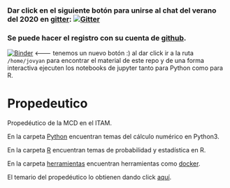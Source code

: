 ### Dar click en el siguiente botón para unirse al chat del verano del 2020 en [gitter](https://gitter.im/): [![Gitter](https://badges.gitter.im/prope-2020/community.svg)](https://gitter.im/prope-2020/community?utm_source=badge&utm_medium=badge&utm_campaign=pr-badge) 

### Se puede hacer el registro con su cuenta de [github](https://github.com/).

[![Binder](https://mybinder.org/badge_logo.svg)](https://mybinder.org/v2/gh/ITAM-DS/Propedeutico/master) <--- tenemos un nuevo botón :) al dar click ir a la ruta `/home/jovyan` para encontrar el material de este repo y de una forma interactiva ejecuten los notebooks de jupyter tanto para Python como para R.

# Propedeutico
Propedéutico de la MCD en el ITAM.

En la carpeta [Python](/Python) encuentran temas del cálculo numérico en Python3.

En la carpeta [R](/R) encuentran temas de probabilidad y estadística en R.

En la carpeta [herramientas](/herramientas) encuentran herramientas como [docker](https://www.docker.com/).

El temario del propedéutico lo obtienen dando click [aquí](https://drive.google.com/file/d/1A5FF9lOFYXb4CdbAQaOp79x1A-9-j36b/view?usp=sharing).


